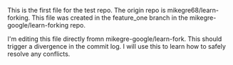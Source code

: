 This is the first file for the test repo.
The origin repo is mikegre68/learn-forking.
This file was created in the feature_one branch in the mikegre-google/learn-forking repo.

I'm editing this file directly fromn mikegre-google/learn-fork. This should trigger a divergence in the commit log. I will use this to learn how to safely resolve any conflicts.
